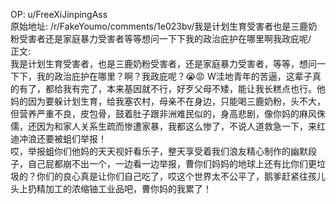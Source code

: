 
OP: u/FreeXiJinpingAss  
原始地址: /r/FakeYoumo/comments/1e023bv/我是计划生育受害者也是三鹿奶粉受害者还是家庭暴力受害者等等想问一下下我的政治庇护在哪里啊我政庇呢/  
正文:  
我是计划生育受害者，也是三鹿奶粉受害者，还是家庭暴力受害者，等等，想问一下下，我的政治庇护在哪里？啊？我政庇呢？😭😡  W洼地青年的苦逼，这辈子真的有了，都给我有完了，本来基因就不行，好歹父母不矮，能让我长糕点也行。他妈的因为要躲计划生育，给我塞农村，母亲不在身边，只能喝三鹿奶粉，头不大，但营养严重不良，皮包骨，鼓着肚子跟非洲难民似的，身高悲剧，像你妈的麻风侏儒，还因为和家人关系生疏而惨遭家暴，我都这么惨了，不说人道救急一下，来红迪冲浪还要被蛆们举报！  
哎，举报蛆你们他妈的天天视奸看乐子，整天享受着我们浪友精心制作的幽默段子，自己屁都崩不出一个，一边看一边举报，曹你们妈妈的地球上还有比你们更垃圾的？你们的良心真是让你们自己吃了，哎这个世界太不公平了，鹅爹赶紧往孩儿头上扔精加工的浓缩铀工业品吧，曹你妈的我累了！
